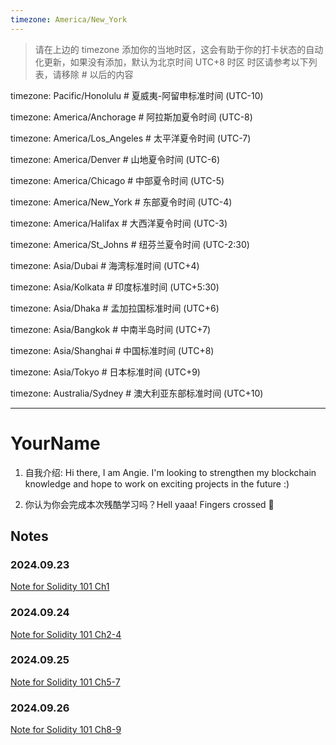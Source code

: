 ```yaml
---
timezone: America/New_York
---
```


> 请在上边的 timezone 添加你的当地时区，这会有助于你的打卡状态的自动化更新，如果没有添加，默认为北京时间 UTC+8 时区
> 时区请参考以下列表，请移除 # 以后的内容

timezone: Pacific/Honolulu # 夏威夷-阿留申标准时间 (UTC-10)

timezone: America/Anchorage # 阿拉斯加夏令时间 (UTC-8)

timezone: America/Los_Angeles # 太平洋夏令时间 (UTC-7)

timezone: America/Denver # 山地夏令时间 (UTC-6)

timezone: America/Chicago # 中部夏令时间 (UTC-5)

timezone: America/New_York # 东部夏令时间 (UTC-4)

timezone: America/Halifax # 大西洋夏令时间 (UTC-3)

timezone: America/St_Johns # 纽芬兰夏令时间 (UTC-2:30)

timezone: Asia/Dubai # 海湾标准时间 (UTC+4)

timezone: Asia/Kolkata # 印度标准时间 (UTC+5:30)

timezone: Asia/Dhaka # 孟加拉国标准时间 (UTC+6)

timezone: Asia/Bangkok # 中南半岛时间 (UTC+7)

timezone: Asia/Shanghai # 中国标准时间 (UTC+8)

timezone: Asia/Tokyo # 日本标准时间 (UTC+9)

timezone: Australia/Sydney # 澳大利亚东部标准时间 (UTC+10)

---

# YourName

1. 自我介绍: Hi there, I am Angie. I'm looking to strengthen my blockchain knowledge and hope to work on exciting projects in the future :)


2. 你认为你会完成本次残酷学习吗？Hell yaaa! Fingers crossed 🤞
   
## Notes

<!-- Content_START -->

### 2024.09.23

[Note for Solidity 101 Ch1](https://warp-icecream-5ae.notion.site/Ch1-ecaaf822a68c477ba0caf30150d3408f) 
### 2024.09.24
[Note for Solidity 101 Ch2-4](https://warp-icecream-5ae.notion.site/Ch2-3-10c6892cc8a6804dabfafe4699bfa361) 
### 2024.09.25
[Note for Solidity 101 Ch5-7](https://warp-icecream-5ae.notion.site/Ch5-7-10d6892cc8a680088ee5f642d904f33e) 
### 2024.09.26
[Note for Solidity 101 Ch8-9](https://warp-icecream-5ae.notion.site/Ch8-9-10e6892cc8a68065a1d7c73973f9b1c8) 
<!-- Content_END -->
